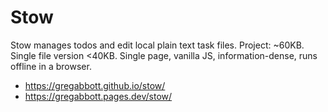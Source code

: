 # Stow
Stow manages todos and edit local plain text task files. Project: ~60KB. Single file version <40KB. Single page, vanilla JS, information-dense, runs offline in a browser.

- https://gregabbott.github.io/stow/
- https://gregabbott.pages.dev/stow/
